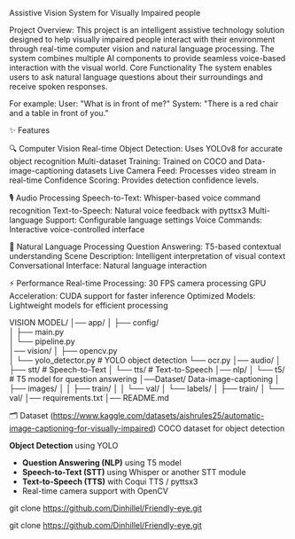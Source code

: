 Assistive Vision System for Visually Impaired people

Project Overview:
This project is an intelligent assistive technology solution designed to help visually impaired people interact with their environment through real-time computer vision and natural language processing. The system combines multiple AI components to provide seamless voice-based interaction with the visual world. Core Functionality The system enables users to ask natural language questions about their surroundings and receive spoken responses. 

For example:
User: "What is in front of me?" System: "There is a red chair and a table in front of you."

✨ Features

🔍 Computer Vision Real-time Object Detection: Uses YOLOv8 for accurate object recognition Multi-dataset Training: Trained on COCO and Data-image-captioning datasets Live Camera Feed: Processes video stream in real-time Confidence Scoring: Provides detection confidence levels.

🎙️ Audio Processing Speech-to-Text: Whisper-based voice command recognition Text-to-Speech: Natural voice feedback with pyttsx3 Multi-language Support: Configurable language settings Voice Commands: Interactive voice-controlled interface

🧠 Natural Language Processing Question Answering: T5-based contextual understanding Scene Description: Intelligent interpretation of visual context Conversational Interface: Natural language interaction

⚡ Performance
Real-time Processing: 30 FPS camera processing GPU Acceleration: CUDA support for faster inference Optimized Models: Lightweight models for efficient processing

VISION MODEL/
│── app/
│   ├── config/        
│   ├── main.py         
│   └── pipeline.py      
│── vision/
│   ├── opencv.py       
│   └── yolo_detector.py # YOLO object detection
    └── ocr.py
│── audio/
│   ├── stt/             # Speech-to-Text
│   └── tts/             # Text-to-Speech
│── nlp/
│   └── t5/              # T5 model for question answering
│──Dataset/
Data-image-captioning
│   ├── images/
│   │   ├── train/
│   │   └── val/
│   └── labels/
│       ├── train/
│       └── val/
│── requirements.txt
│── README.md



🗂️ Dataset
(https://www.kaggle.com/datasets/aishrules25/automatic-image-captioning-for-visually-impaired)
COCO dataset for object detection

 **Object Detection** using YOLO
-  **Question Answering (NLP)** using T5 model
-  **Speech-to-Text (STT)** using Whisper or another STT module
-  **Text-to-Speech (TTS)** with Coqui TTS / pyttsx3
-  Real-time camera support with OpenCV

git clone https://github.com/Dinhillel/Friendly-eye.git



git clone https://github.com/Dinhillel/Friendly-eye.git

